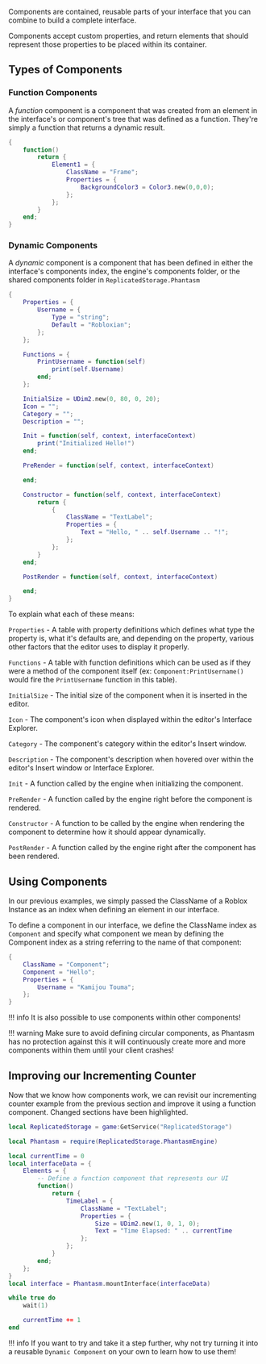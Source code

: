 Components are contained, reusable parts of your interface that you can combine to build a complete interface.

Components accept custom properties, and return elements that should represent those properties to be placed within its container.

## Types of Components

### Function Components

A *function* component is a component that was created from an element in the interface's or component's tree that was defined as a function. They're simply a function that returns a dynamic result.

```lua
{
	function()
		return {
			Element1 = {
				ClassName = "Frame";
				Properties = {
					BackgroundColor3 = Color3.new(0,0,0);
				};
			};
		}
	end;
}
```

### Dynamic Components

A *dynamic* component is a component that has been defined in either the interface's components index, the engine's components folder, or the shared components folder in `ReplicatedStorage.Phantasm`

```lua
{
	Properties = {
		Username = {
			Type = "string";
			Default = "Robloxian";
		};
	};

	Functions = {
		PrintUsername = function(self)
			print(self.Username)
		end;
	};

	InitialSize = UDim2.new(0, 80, 0, 20);
	Icon = "";
	Category = "";
	Description = "";

	Init = function(self, context, interfaceContext)
		print("Initialized Hello!")
	end;

	PreRender = function(self, context, interfaceContext)

	end;

	Constructor = function(self, context, interfaceContext)
		return {
			{
				ClassName = "TextLabel";
				Properties = {
					Text = "Hello, " .. self.Username .. "!";
				};
			};
		}
	end;

	PostRender = function(self, context, interfaceContext)

	end;
}
```

To explain what each of these means:

`Properties` - A table with property definitions which defines what type the property is, what it's defaults are, and depending on the property, various other factors that the editor uses to display it properly.

`Functions` - A table with function definitions which can be used as if they were a method of the component itself (ex: `Component:PrintUsername()` would fire the `PrintUsername` function in this table).

`InitialSize` - The initial size of the component when it is inserted in the editor.

`Icon` - The component's icon when displayed within the editor's Interface Explorer.

`Category` - The component's category within the editor's Insert window.

`Description` - The component's description when hovered over within the editor's Insert window or Interface Explorer.

`Init` - A function called by the engine when initializing the component.

`PreRender` - A function called by the engine right before the component is rendered.

`Constructor` - A function to be called by the engine when rendering the component to determine how it should appear dynamically.

`PostRender` - A function called by the engine right after the component has been rendered.

## Using Components

In our previous examples, we simply passed the ClassName of a Roblox Instance as an index when defining an element in our interface.

To define a component in our interface, we define the ClassName index as `Component` and specify what component we mean by defining the Component index as a string referring to the name of that component:

```lua
{
	ClassName = "Component";
	Component = "Hello";
	Properties = {
		Username = "Kamijou Touma";
	};
}
```

!!! info
	It is also possible to use components within other components!

!!! warning
	Make sure to avoid defining circular components, as Phantasm has no protection against this it will continuously create more and more components within them until your client crashes!

## Improving our Incrementing Counter

Now that we know how components work, we can revisit our incrementing counter example from the previous section and improve it using a function component. Changed sections have been highlighted.

```lua hl_lines="8 9 10 11 12 13 14 15 16 17 18 19"
local ReplicatedStorage = game:GetService("ReplicatedStorage")

local Phantasm = require(ReplicatedStorage.PhantasmEngine)

local currentTime = 0
local interfaceData = {
	Elements = {
		-- Define a function component that represents our UI
		function()
			return {
				TimeLabel = {
					ClassName = "TextLabel";
					Properties = {
						Size = UDim2.new(1, 0, 1, 0);
						Text = "Time Elapsed: " .. currentTime
					};
				};
			}
		end;
	};
}
local interface = Phantasm.mountInterface(interfaceData)

while true do
	wait(1)

	currentTime += 1
end
```

!!! info
	If you want to try and take it a step further, why not try turning it into a reusable `Dynamic Component` on your own to learn how to use them!